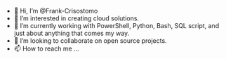 - 👋 Hi, I’m @Frank-Crisostomo
- 👀 I’m interested in creating cloud solutions.
- 🌱 I’m currently working with PowerShell, Python, Bash, SQL script, and just about anything that comes my way.
- 💞️ I’m looking to collaborate on open source projects.
- 📫 How to reach me ...

<!---
Frank-Crisostomo/Frank-Crisostomo is a ✨ special ✨ repository because its `README.md` (this file) appears on your GitHub profile.
You can click the Preview link to take a look at your changes.
--->
